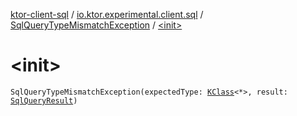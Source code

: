 [ktor-client-sql](../../index.md) / [io.ktor.experimental.client.sql](../index.md) / [SqlQueryTypeMismatchException](index.md) / [&lt;init&gt;](./-init-.md)

# &lt;init&gt;

`SqlQueryTypeMismatchException(expectedType: `[`KClass`](https://kotlinlang.org/api/latest/jvm/stdlib/kotlin.reflect/-k-class/index.html)`<*>, result: `[`SqlQueryResult`](../-sql-query-result.md)`)`